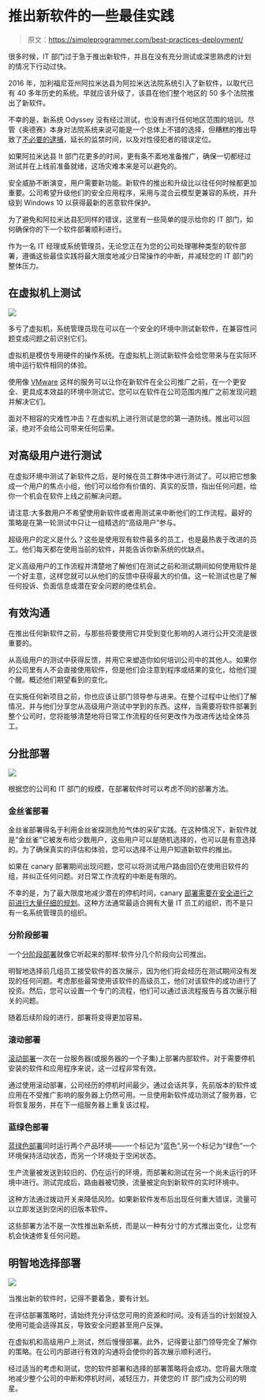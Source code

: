 # 推出新软件的一些最佳实践

> 原文：<https://simpleprogrammer.com/best-practices-deployment/>

很多时候，IT 部门过于急于推出新软件，并且在没有充分测试或深思熟虑的计划的情况下行动过快。

2016 年，加利福尼亚州阿拉米达县为阿拉米达法院系统引入了新软件，以取代已有 40 多年历史的系统。早就应该升级了，该县在他们整个地区的 50 多个法院推出了新软件。

不幸的是，新系统 Odyssey 没有经过测试，也没有进行任何地区范围的培训。尽管《奥德赛》本身对法院系统来说可能是一个总体上不错的选择，但糟糕的推出导致了[不必要的逮捕](http://www.sfchronicle.com/bayarea/article/Alameda-County-s-new-software-system-blamed-for-10643452.php)，延长的监禁时间，以及对性侵犯者的错误定位。

如果阿拉米达县 It 部门花更多的时间，更有条不紊地准备推广，确保一切都经过测试并在上线前准备就绪，这场灾难本来是可以避免的。

安全威胁不断演变，用户需要新功能。新软件的推出和升级比以往任何时候都更加重要。公司希望升级他们的安全应用程序，采用与混合云模型更兼容的系统，并升级到 Windows 10 以获得最新的恶意软件保护。

为了避免和阿拉米达县犯同样的错误，这里有一些简单的提示给你的 IT 部门，如何确保你的下一个软件部署顺利进行。

作为一名 IT 经理或系统管理员，无论您正在为您的公司处理哪种类型的软件部署，遵循这些最佳实践将最大限度地减少日常操作的中断，并减轻您的 IT 部门的整体压力。

## 在虚拟机上测试

![](img/22c04e84d6011b2d148f29d84f36eaa8.png)

多亏了虚拟机，系统管理员现在可以在一个安全的环境中测试新软件，在兼容性问题变成问题之前识别它们。

虚拟机是模仿专用硬件的操作系统。在虚拟机上测试新软件会给您带来与在实际环境中运行软件相同的体验。

使用像 [VMware](https://www.vmware.com/) 这样的服务可以让你在新软件在全公司推广之前，在一个更安全、更具成本效益的环境中测试它。您可以在软件在公司范围内推广之前发现问题并解决它们。

面对不相容的灾难性冲击？在虚拟机上进行测试是您的第一道防线。推出可以回滚，绝对不会给公司带来任何后果。

## 对高级用户进行测试

在虚拟环境中测试了新软件之后，是时候在员工群体中进行测试了。可以把它想象成一个用户的焦点小组，他们可以给你有价值的、真实的反馈，指出任何问题，给你一个机会在软件上线之前解决问题。

请注意:大多数用户不希望使用新软件或者用测试来中断他们的工作流程。最好的策略是在第一轮测试中只让一组精选的“高级用户”参与。

超级用户的定义是什么？这些是使用现有软件最多的员工，也是最热衷于改进的员工。他们每天都在使用当前的软件，并能告诉你新系统的优缺点。

定义高级用户的工作流程并清楚地了解他们在测试之前和测试期间如何使用软件是一个好主意，这样您就可以从他们的反馈中获得最大的价值。这一轮测试也是了解任何投诉、负面信息或潜在安全问题的绝佳机会。

## 有效沟通

在推出任何新软件之前，与那些将要使用它并受到变化影响的人进行公开交流是很重要的。

从高级用户的测试中获得反馈，并用它来塑造你如何培训公司中的其他人。如果你的公司里有人不会直接使用软件，但是他们会注意到程序或结果的变化，给他们提个醒。概述他们期望看到的变化。

在实施任何新项目之前，你也应该让部门领导参与进来。在整个过程中让他们了解情况，并与他们分享您从高级用户测试中学到的东西。这样，当需要将软件部署到整个公司时，您将能够清楚地将日常工作流程的任何更改作为改进传达给全体员工。

## 分批部署

![](img/4bdfcbb98c524e8b90b4ebd8122371d1.png)

根据您的公司和 IT 部门的规模，在部署软件时可以考虑不同的部署方法。

### 金丝雀部署

金丝雀部署得名于利用金丝雀探测危险气体的采矿实践。在这种情况下，新软件就是“金丝雀”它被发布给少数用户，这些用户可以是随机选择的，也可以是有意选择的。为了确保真实的评估和体验，您可以选择不让用户知道新软件的推出。

如果在 canary 部署期间出现问题，您可以将测试用户路由回仍在使用旧软件的组，并纠正任何问题。对日常工作流程的中断是有限的。

不幸的是，为了最大限度地减少潜在的停机时间，canary [部署需要在安全进行之前进行大量仔细的规划](http://www.amazon.com/exec/obidos/ASIN/1491979801/makithecompsi-20)。这种方法通常最适合拥有大量 IT 员工的组织，而不是只有一名系统管理员的组织。

### 分阶段部署

一个[分阶段部署](http://searchitoperations.techtarget.com/definition/phased-rollout)就像它听起来的那样:软件分几个阶段向公司推出。

明智地选择前几组员工接受软件的首次展示，因为他们将会经历在测试期间没有发现的任何问题。考虑那些最常使用该软件的高级员工，他们对该软件的成功进行了投资。然后，您可以设置一个专门的流程，他们可以通过该流程报告与首次展示相关的问题。

随着后续阶段的进行，部署将变得更加容易。

### 滚动部署

[滚动部署](http://searchitoperations.techtarget.com/definition/rolling-deployment)一次在一台服务器(或服务器的一个子集)上部署内部软件。对于需要停机安装的软件和应用程序来说，这一过程非常有效。

通过使用滚动部署，公司经历的停机时间最少。通过会话共享，先前版本的软件或应用在不受推广影响的服务器上仍然可用。一旦使用新软件成功测试了服务器，它将恢复服务，并在下一组服务器上重复该过程。

### 蓝绿色部署

[蓝绿色部署](https://docs.cloudfoundry.org/devguide/deploy-apps/blue-green.html)同时运行两个产品环境——一个标记为“蓝色”,另一个标记为“绿色”一个环境保持活动状态，而另一个环境处于空闲状态。

生产流量被发送到较旧的、仍在运行的环境，而部署和测试在另一个尚未运行的环境中进行。测试完成后，路由器被切换，流量被定向到新软件的实时环境中。

这种方法通过拨动开关来降低风险。如果新软件发布后出现任何重大错误，流量可以立即发送到空闲的旧版本软件。

这些部署方法不是一次性推出新系统，而是以一种有分寸的方式推出变化，让您有机会快速修复任何问题。

## 明智地选择部署

![](img/80be5c55612561e04898e551fedffa0d.png)

当推出新的软件时，记得不要着急，要有计划。

在评估部署策略时，请始终充分评估您可用的资源和时间。没有适当的计划就投入使用可能会适得其反，导致安全问题甚至用户反弹。

在虚拟机和高级用户上测试，然后慢慢部署。此外，记得要让部门领导完全了解你的策略。在公司内部进行有效的沟通将会使你的首次展示顺利进行。

经过适当的考虑和测试，您的软件部署和选择的部署策略将会成功。您将最大限度地减少整个公司的中断和停机时间，减轻压力，并使您的 IT 部门成为公司的明星。
